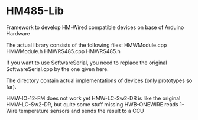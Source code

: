 HM485-Lib
=========

Framework to develop HM-Wired compatible devices on base of Arduino Hardware

The actual library consists of the following files:
	HMWModule.cpp
	HMWModule.h
	HMWRS485.cpp
	HMWRS485.h
	
If you want to use SoftwareSerial, you need to replace the original SoftwareSerial.cpp by the one given here.
	
The directory contain actual implementations of devices (only prototypes so far).

HMW-IO-12-FM does not work yet
HMW-LC-Sw2-DR is like the original HMW-LC-Sw2-DR, but quite some stuff missing
HWB-ONEWIRE reads 1-Wire temperature sensors and sends the result to a CCU	

